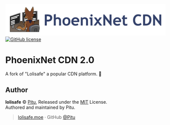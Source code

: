 ![PhoenixNetCDN](https://github.com/Phoenix-Net/ShareX-Upload-Server/raw/master/src/server/views/assets/images/PhoenixNet%20CDN.png)
[![GitHub license](https://img.shields.io/badge/license-MIT-blue.svg?style=flat-square)](https://raw.githubusercontent.com/kanadeko/Kuro/master/LICENSE)

# PhoenixNet CDN 2.0

A fork of "Lolisafe" a popular CDN platform. 🤔

## Author

**lolisafe** © [Pitu](https://github.com/Pitu), Released under the [MIT](https://github.com/WeebDev/lolisafe/blob/master/LICENSE) License.<br>
Authored and maintained by Pitu.

> [lolisafe.moe](https://lolisafe.moe) · GitHub [@Pitu](https://github.com/Pitu)
